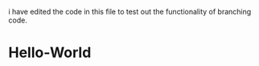 
i have edited the code in this file to test out the functionality of branching code.
# Hello-World
